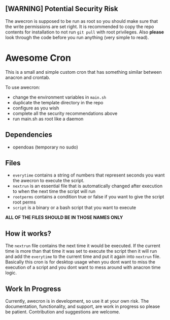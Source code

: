 
## [WARNING] Potential Security Risk
The awecron is supposed to be run as root so you should make sure that the write permissions are set right.
It is recommended to copy the repo contents for installation to not run `git pull` with root privileges.
Also **please** look through the code before you run anything (very simple to read).

# Awesome Cron
This is a small and simple custom cron that has something similar between anacron and crontab.

To use awecron: 

 * change the environment variables in `main.sh`
 * duplicate the template directory in the repo
 * configure as you wish
 * complete all the security recommendations above
 * run main.sh as root like a daemon

## Dependencies

* opendoas (temporary no sudo)


## Files

 * `everytime` contains a string of numbers that represent seconds you want the awecron to execute the script.
 * `nextrun` is an essential file that is automatically changed after execution to when the next time the script will run
 * `rootperms` contains a condition true or false if you want to give the script root perms
 * `script` is a binary or a bash script that you want to execute

**ALL OF THE FILES SHOULD BE IN THOSE NAMES ONLY**


## How it works?

The `nextrun` file contains the next time it would be executed. If the current time is more than that time it was set to execute the script then it will run and add the `everytime` to the current time and put it again into `nextrun` file.
Basically this cron is for desktop usage when you dont want to miss the execution of a script and you dont want to mess around with anacron time logic.

## Work In Progress

Currently, awecron is in development, so use it at your own risk.
The documentation, functionality, and support, are work in progress so please be patient.
Contribution and suggestions are welcome.
